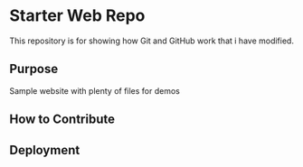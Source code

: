 # Starter Web Repo

This repository is for showing how Git and GitHub work
that i have modified.

## Purpose

Sample website with plenty of files for demos

## How to Contribute

## Deployment